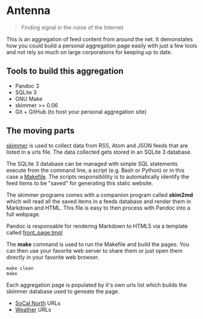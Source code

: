 
# Antenna

> Finding signal in the noise of the Internet

This is an aggregation of feed content from around the net. It demonstates how
you could build a personal aggregation page easily with just a few tools and
not rely so much on large corporations for keeping up to date.

## Tools to build this aggregation

- Pandoc 3
- SQLite 3
- GNU Make
- skimmer >= 0.06
- Git + GitHub (to host your personal aggregation site)

## The moving parts

[skimmer](https://rsdoiel.github.io/skimmer) is used to collect data from RSS, Atom and JSON feeds
that are listed in a urls file. The data collected gets stored in an SQLite 3 database.

The SQLite 3 database can be managed with simple SQL statements execute from the command line,
a script (e.g. Bash or Python) or in this case a [Makefile](Makefile). The scripts responsiblility is to
automatically identify the feed items to be "saved" for generating this static website.

The skimmer programs comes with a companion program called **skim2md** which will read all the
saved items in a feeds database and render them in Markdown and HTML. This file is easy to
then process with Pandoc into a full webpage.

Pandoc is responsable for rendering Markdown to HTML5 via a template called [front_page.tmpl](front_page.tmpl)

The **make** command is used to run the Makefile and build the pages. You can then use your favorite
web server to share them or just open them directly in your favorite web browser.

~~~
make clean
make
~~~

Each aggregation page is populated by it's own urls list which builds the skimmer database used
to geneate the page.

- [SoCal North](socal_north.urls) URLs
- [Weather](weather.urls) URLs
